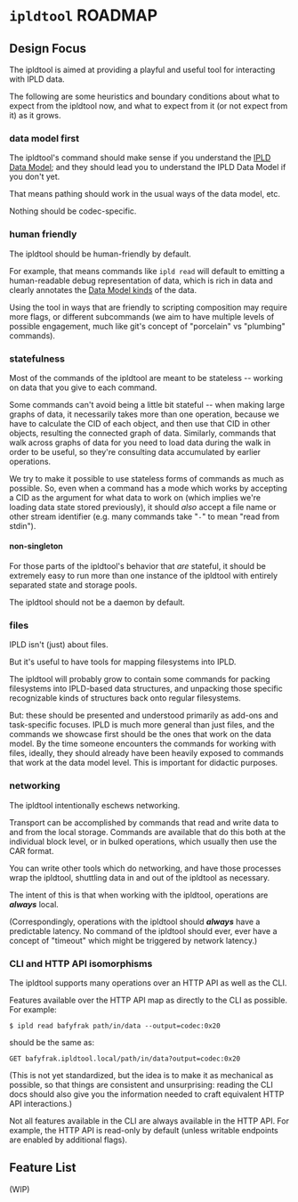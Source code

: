 `ipldtool` ROADMAP
==================

Design Focus
------------

The ipldtool is aimed at providing a playful and useful tool for interacting with IPLD data.

The following are some heuristics and boundary conditions about what to expect from the ipldtool now,
and what to expect from it (or not expect from it) as it grows.

### data model first

The ipldtool's command should make sense if you understand the [IPLD Data Model](https://ipld.io/docs/data-model/);
and they should lead you to understand the IPLD Data Model if you don't yet.

That means pathing should work in the usual ways of the data model, etc.

Nothing should be codec-specific.

### human friendly

The ipldtool should be human-friendly by default.

For example, that means commands like `ipld read` will default to emitting a human-readable debug representation of data,
which is rich in data and clearly annotates the [Data Model kinds](https://ipld.io/docs/data-model/kinds/) of the data.

Using the tool in ways that are friendly to scripting composition may require more flags,
or different subcommands (we aim to have multiple levels of possible engagement, much like git's concept of "porcelain" vs "plumbing" commands).

### statefulness

Most of the commands of the ipldtool are meant to be stateless -- working on data that you give to each command.

Some commands can't avoid being a little bit stateful -- when making large graphs of data, it necessarily takes more than one operation,
because we have to calculate the CID of each object, and then use that CID in other objects, resulting the connected graph of data.
Similarly, commands that walk across graphs of data for you need to load data during the walk in order to be useful,
so they're consulting data accumulated by earlier operations.

We try to make it possible to use stateless forms of commands as much as possible.
So, even when a command has a mode which works by accepting a CID as the argument for what data to work on (which implies we're loading data state stored previously),
it should *also* accept a file name or other stream identifier (e.g. many commands take "`-`" to mean "read from stdin").

#### non-singleton

For those parts of the ipldtool's behavior that _are_ stateful,
it should be extremely easy to run more than one instance of the ipldtool with entirely separated state and storage pools.

The ipldtool should not be a daemon by default.

### files

IPLD isn't (just) about files.

But it's useful to have tools for mapping filesystems into IPLD.

The ipldtool will probably grow to contain some commands for packing filesystems into IPLD-based data structures,
and unpacking those specific recognizable kinds of structures back onto regular filesystems.

But: these should be presented and understood primarily as add-ons and task-specific focuses.
IPLD is much more general than just files, and the commands we showcase first should be the ones that work on the data model.
By the time someone encounters the commands for working with files, ideally, they should already have been heavily exposed to commands that work at the data model level.
This is important for didactic purposes.

### networking

The ipldtool intentionally eschews networking.

Transport can be accomplished by commands that read and write data to and from the local storage.
Commands are available that do this both at the individual block level,
or in bulked operations, which usually then use the CAR format.

You can write other tools which do networking, and have those processes
wrap the ipldtool, shuttling data in and out of the ipldtool as necessary.

The intent of this is that when working with the ipldtool, operations are ***always*** local.

(Correspondingly, operations with the ipldtool should ***always*** have a predictable latency.
No command of the ipldtool should ever, ever have a concept of "timeout" which might be triggered by network latency.)

### CLI and HTTP API isomorphisms

The ipldtool supports many operations over an HTTP API as well as the CLI.

Features available over the HTTP API map as directly to the CLI as possible.
For example:

`$ ipld read bafyfrak path/in/data --output=codec:0x20`

should be the same as:

`GET bafyfrak.ipldtool.local/path/in/data?output=codec:0x20`

(This is not yet standardized, but the idea is to make it as mechanical as possible,
so that things are consistent and unsurprising: reading the CLI docs should
also give you the information needed to craft equivalent HTTP API interactions.)

Not all features available in the CLI are always available in the HTTP API.
For example, the HTTP API is read-only by default (unless writable endpoints are enabled by additional flags).



Feature List
------------

(WIP)
